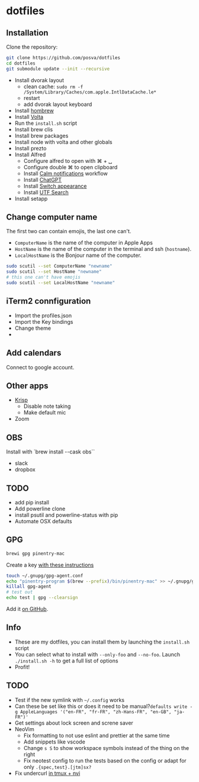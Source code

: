 # dotfiles

## Installation

Clone the repository:

```sh
git clone https://github.com/posva/dotfiles
cd dotfiles
git submodule update --init --recursive
```

- Install dvorak layout
  - clean cache: `sudo rm -f /System/Library/Caches/com.apple.IntlDataCache.le*`
  - restart
  - add dvorak layout keyboard
- Install [hombrew](https://brew.sh)
- Install [Volta](https://volta.sh)
- Run the `install.sh` script
- Install brew clis
- Install brew packages
- Install node with volta and other globals
- Install prezto
- Install Alfred
  - Configure alfred to open with ⌘ + ␣
  - Configure double ⌘ to open clipboard
  - Install [Calm notifications](https://alfred.app/workflows/vitor/calm-notifications/) workflow
  - Install [ChatGPT](https://alfred.app/workflows/alfredapp/openai/)
  - Install [Switch appearance](https://alfred.app/workflows/alfredapp/switch-appearance/)
  - Install [UTF Search](https://alfred.app/workflows/adamkiss/utf-search/)
- Install setapp

## Change computer name

The first two can contain emojis, the last one can't.

- `ComputerName` is the name of the computer in Apple Apps
- `HostName` is the name of the computer in the terminal and ssh (`hostname`).
- `LocalHostName` is the Bonjour name of the computer.

```sh
sudo scutil --set ComputerName "newname"
sudo scutil --set HostName "newname"
# this one can't have emojis
sudo scutil --set LocalHostName "newname"
```

## iTerm2 connfiguration

- Import the profiles.json
- Import the Key bindings
- Change theme
-

## Add calendars

Connect to google account.

## Other apps

- [Krisp](https://app.krisp.ai/apps)
  - Disable note taking
  - Make default mic
- Zoom

## OBS

Install with `brew install --cask obs``

- slack
- dropbox

## TODO

- add pip install
- Add powerline clone
- install psutil and powerline-status with pip
- Automate OSX defaults

## GPG

```sh
brewi gpg pinentry-mac
```

Create a key [with these instructions](https://docs.github.com/en/authentication/managing-commit-signature-verification/telling-git-about-your-signing-key)

```sh
touch ~/.gnupg/gpg-agent.conf
echo "pinentry-program $(brew --prefix)/bin/pinentry-mac" >> ~/.gnupg/gpg-agent.conf
killall gpg-agent
# test out
echo test | gpg --clearsign
```

Add it [on GitHub](https://github.com/settings/keys).

## Info

- These are my dotfiles, you can install them by launching the `install.sh` script
- You can select what to install with `--only-foo` and `--no-foo`. Launch
  `./install.sh -h` to get a full list of options
- Profit!

## TODO

- Test if the new symlink with `~/.config` works
- Can these be set like this or does it need to be manual?`defaults write -g AppleLanguages '("en-FR", "fr-FR", "zh-Hans-FR", "en-GB", "ja-FR")'`
- Get settings about lock screen and screne saver
- NeoVim
  - Fix formatting to not use eslint and prettier at the same time
  - Add snippets like vscode
  - Change `s S` to show workspace symbols instead of the thing on the right
  - Fix neotest config to run the tests based on the config or adapt for only `.{spec,test}.[jtm]sx?`
- Fix undercurl [in tmux + nvi](https://gist.github.com/bbqtd/a4ac060d6f6b9ea6fe3aabe735aa9d95)
